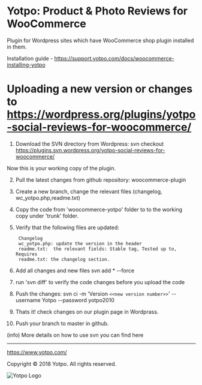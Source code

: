 # Yotpo: Product & Photo Reviews for WooCommerce

Plugin for Wordpress sites which have WooCommerce shop plugin installed in them.

Installation guide - https://support.yotpo.com/docs/woocommerce-installing-yotpo

# Uploading a new version or changes to https://wordpress.org/plugins/yotpo-social-reviews-for-woocommerce/

1. Download the SVN directory from Wordpress:
svn checkout https://plugins.svn.wordpress.org/yotpo-social-reviews-for-woocommerce/

 Now this is your working copy of the plugin.

2. Pull the latest changes from github repository: woocommerce-plugin

3. Create a new branch, change the relevant files (changelog, wc_yotpo.php,readme.txt) 

4. Copy the code from  'woocommerce-yotpo' folder to to the working copy under 'trunk' folder. 

5. Verify that the following files are updated: 

        Changelog
        wc_yotpo.php: update the version in the header
        readme.txt:  the relevant fields: Stable tag, Tested up to, Requires
        readme.txt: the changelog section.

6. Add all changes and new files
svn add * --force


7. run 'svn diff' to verify the code changes before you upload the code
6. Push the changes:
svn ci -m 'Version `<<new version number>>`' --username Yotpo --password yotpo2010

7. Thats it! check changes on our plugin page in Wordprass.

8. Push your branch to master in github.


(info) More details on how to use svn you can find here


---
https://www.yotpo.com/

Copyright © 2018 Yotpo. All rights reserved.  

![Yotpo Logo](https://yap.yotpo.com/assets/images/logo_login.png)
